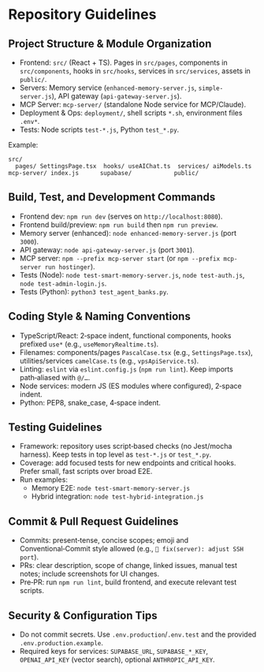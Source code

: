# Repository Guidelines

## Project Structure & Module Organization
- Frontend: `src/` (React + TS). Pages in `src/pages`, components in `src/components`, hooks in `src/hooks`, services in `src/services`, assets in `public/`.
- Servers: Memory service (`enhanced-memory-server.js`, `simple-server.js`), API gateway (`api-gateway-server.js`).
- MCP Server: `mcp-server/` (standalone Node service for MCP/Claude).
- Deployment & Ops: `deployment/`, shell scripts `*.sh`, environment files `.env*`.
- Tests: Node scripts `test-*.js`, Python `test_*.py`.

Example:
```
src/
  pages/ SettingsPage.tsx  hooks/ useAIChat.ts  services/ aiModels.ts
mcp-server/ index.js      supabase/            public/
```

## Build, Test, and Development Commands
- Frontend dev: `npm run dev` (serves on `http://localhost:8080`).
- Frontend build/preview: `npm run build` then `npm run preview`.
- Memory server (enhanced): `node enhanced-memory-server.js` (port `3000`).
- API gateway: `node api-gateway-server.js` (port `3001`).
- MCP server: `npm --prefix mcp-server start` (or `npm --prefix mcp-server run hostinger`).
- Tests (Node): `node test-smart-memory-server.js`, `node test-auth.js`, `node test-admin-login.js`.
- Tests (Python): `python3 test_agent_banks.py`.

## Coding Style & Naming Conventions
- TypeScript/React: 2‑space indent, functional components, hooks prefixed `use*` (e.g., `useMemoryRealtime.ts`).
- Filenames: components/pages `PascalCase.tsx` (e.g., `SettingsPage.tsx`), utilities/services `camelCase.ts` (e.g., `vpsApiService.ts`).
- Linting: `eslint` via `eslint.config.js` (`npm run lint`). Keep imports path‑aliased with `@/…`.
- Node services: modern JS (ES modules where configured), 2‑space indent.
- Python: PEP8, snake_case, 4‑space indent.

## Testing Guidelines
- Framework: repository uses script‑based checks (no Jest/mocha harness). Keep tests in top level as `test-*.js` or `test_*.py`.
- Coverage: add focused tests for new endpoints and critical hooks. Prefer small, fast scripts over broad E2E.
- Run examples:
  - Memory E2E: `node test-smart-memory-server.js`
  - Hybrid integration: `node test-hybrid-integration.js`

## Commit & Pull Request Guidelines
- Commits: present‑tense, concise scopes; emoji and Conventional‑Commit style allowed (e.g., `🔧 fix(server): adjust SSH port`).
- PRs: clear description, scope of change, linked issues, manual test notes; include screenshots for UI changes.
- Pre‑PR: run `npm run lint`, build frontend, and execute relevant test scripts.

## Security & Configuration Tips
- Do not commit secrets. Use `.env.production`/`.env.test` and the provided `.env.production.example`.
- Required keys for services: `SUPABASE_URL`, `SUPABASE_*_KEY`, `OPENAI_API_KEY` (vector search), optional `ANTHROPIC_API_KEY`.

